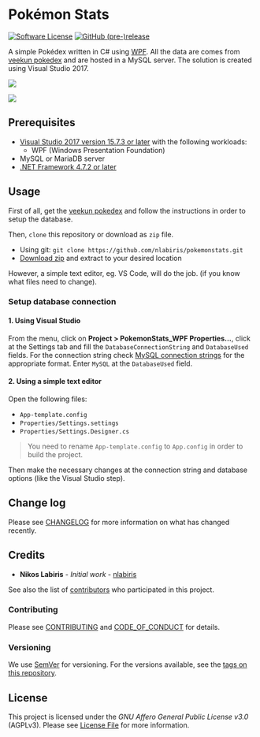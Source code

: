 # Pokémon Stats

[![Software License](https://img.shields.io/github/license/nlabiris/pokemonstats.svg)](LICENSE.md)
[![GitHub (pre-)release](https://img.shields.io/badge/beta-v0.1.0-red.svg)](https://github.com/nlabiris/pokemonstats/releases)

A simple Pokédex written in C# using [WPF](https://docs.microsoft.com/en-us/dotnet/framework/wpf/getting-started/). All the data are comes from [veekun pokedex](https://github.com/veekun/pokedex) and are hosted in a MySQL server. The solution is created using Visual Studio 2017.

![](https://i.imgur.com/Wuz2mpg.png)

![](https://i.imgur.com/BZKieyT.png)

## Prerequisites

* [Visual Studio 2017 version 15.7.3 or later](https://www.microsoft.com/net/download/windows) with the following workloads:
   *  WPF (Windows Presentation Foundation)
* MySQL or MariaDB server
* [.NET Framework 4.7.2 or later](https://www.microsoft.com/net/download/windows)

## Usage

First of all, get the [veekun pokedex](https://github.com/veekun/pokedex) and follow the instructions in order to setup the database.

Then, `clone` this repository or download as `zip` file.
* Using git: `git clone https://github.com/nlabiris/pokemonstats.git`
* [Download zip](https://github.com/nlabiris/pokemonstats/archive/master.zip) and extract to your desired location

However, a simple text editor, eg. VS Code, will do the job. (if you know what files need to change).

### Setup database connection

#### 1. Using Visual Studio

From the menu, click on **Project > PokemonStats_WPF Properties...**, click at the Settings tab and fill the `DatabaseConnectionString` and `DatabaseUsed` fields. For the connection string check [MySQL connection strings](https://www.connectionstrings.com/mysql/) for the appropriate format.
Enter `MySQL` at the `DatabaseUsed` field.

#### 2. Using a simple text editor

Open the following files:
* `App-template.config`
* `Properties/Settings.settings`
* `Properties/Settings.Designer.cs`

> You need to rename `App-template.config` to `App.config` in order to build the project.

Then make the necessary changes at the connection string and database options (like the Visual Studio step).

## Change log

Please see [CHANGELOG](CHANGELOG.md) for more information on what has changed recently.

## Credits

* **Nikos Labiris** - *Initial work* - [nlabiris](https://github.com/nlabiris)

See also the list of [contributors](https://github.com/nlabiris/pokemonstats/graphs/contributors) who participated in this project.

### Contributing

Please see [CONTRIBUTING](CONTRIBUTING.md) and [CODE_OF_CONDUCT](CODE_OF_CONDUCT.md) for details.

### Versioning

We use [SemVer](http://semver.org/) for versioning. For the versions available, see the [tags on this repository](https://github.com/nlabiris/pokemonstats/releases). 

## License

This project is licensed under the *GNU Affero General Public License v3.0* (AGPLv3). Please see [License File](LICENSE.md) for more information.